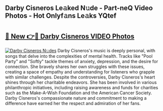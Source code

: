 ## Darby Cisneros Le𝚊ked N𝚞de - Part-neQ Video Photos - Hot Onlyf𝚊ns Le𝚊ks YQtef

# <h2><a href="http://ab45112.deff.icu/?id=Darby+Cisneros">🔗 New 👉🔴 Darby Cisneros VIDEO Photos</a></h2>

[![Darby Cisneros N𝚞des](https://i.imgur.com/rIISA9y.gif)](http://ab45112.deff.icu/?id=Darby+Cisneros)
Darby Cisneros's music is deeply personal, with songs that delve into the complexities of mental health. Tracks like "Pool Party" and "Softly" tackle themes of anxiety, depression, and the desire for connection. She bravely shares her own struggles with these issues, creating a space of empathy and understanding for listeners who grapple with similar challenges. Despite the controversies, Darby Cisneros's heart shines through her charitable endeavors. She has been involved in various philanthropic initiatives, including raising awareness and funds for charities such as the Make-A-Wish Foundation and the American Cancer Society. Darby Cisneros's compassionate nature and commitment to making a difference have earned her the respect and admiration of her fans.
